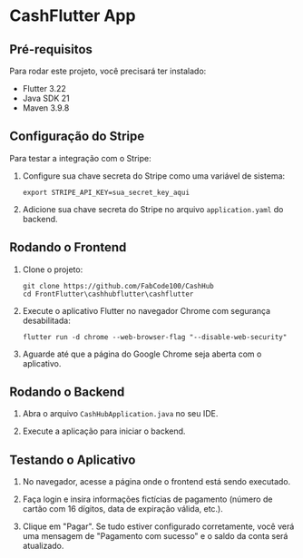 # CashFlutter App

## Pré-requisitos

Para rodar este projeto, você precisará ter instalado:

- Flutter 3.22
- Java SDK 21
- Maven 3.9.8

## Configuração do Stripe

Para testar a integração com o Stripe:

1. Configure sua chave secreta do Stripe como uma variável de sistema:
   ```
   export STRIPE_API_KEY=sua_secret_key_aqui
   ```

2. Adicione sua chave secreta do Stripe no arquivo `application.yaml` do backend.

## Rodando o Frontend

1. Clone o projeto:
   ```
   git clone https://github.com/FabCode100/CashHub
   cd FrontFlutter\cashhubflutter\cashflutter
   ```

2. Execute o aplicativo Flutter no navegador Chrome com segurança desabilitada:
   ```
   flutter run -d chrome --web-browser-flag "--disable-web-security"
   ```

3. Aguarde até que a página do Google Chrome seja aberta com o aplicativo.

## Rodando o Backend

1. Abra o arquivo `CashHubApplication.java` no seu IDE.

2. Execute a aplicação para iniciar o backend.

## Testando o Aplicativo

1. No navegador, acesse a página onde o frontend está sendo executado.

2. Faça login e insira informações fictícias de pagamento (número de cartão com 16 dígitos, data de expiração válida, etc.).

3. Clique em "Pagar". Se tudo estiver configurado corretamente, você verá uma mensagem de "Pagamento com sucesso" e o saldo da conta será atualizado.

